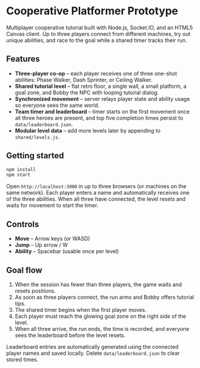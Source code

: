 # Cooperative Platformer Prototype

Multiplayer cooperative tutorial built with Node.js, Socket.IO, and an HTML5 Canvas client. Up to three players connect from different machines, try out unique abilities, and race to the goal while a shared timer tracks their run.

## Features

- **Three-player co-op** – each player receives one of three one-shot abilities: Phase Walker, Dash Sprinter, or Ceiling Walker.
- **Shared tutorial level** – flat retro floor, a single wall, a small platform, a goal zone, and Bobby the NPC with looping tutorial dialog.
- **Synchronized movement** – server relays player state and ability usage so everyone sees the same world.
- **Team timer and leaderboard** – timer starts on the first movement once all three heroes are present, and top five completion times persist to `data/leaderboard.json`.
- **Modular level data** – add more levels later by appending to `shared/levels.js`.

## Getting started

```bash
npm install
npm start
```

Open `http://localhost:3000` in up to three browsers (or machines on the same network). Each player enters a name and automatically receives one of the three abilities. When all three have connected, the level resets and waits for movement to start the timer.

## Controls

- **Move** – Arrow keys (or WASD)
- **Jump** – Up arrow / W
- **Ability** – Spacebar (usable once per level)

## Goal flow

1. When the session has fewer than three players, the game waits and resets positions.
2. As soon as three players connect, the run arms and Bobby offers tutorial tips.
3. The shared timer begins when the first player moves.
4. Each player must reach the glowing goal zone on the right side of the level.
5. When all three arrive, the run ends, the time is recorded, and everyone sees the leaderboard before the level resets.

Leaderboard entries are automatically generated using the connected player names and saved locally. Delete `data/leaderboard.json` to clear stored times.

